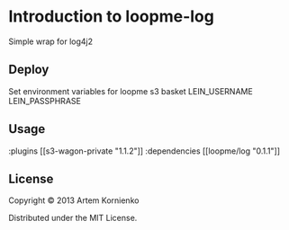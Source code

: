 # Introduction to loopme-log

Simple wrap for log4j2

## Deploy

Set environment variables for loopme s3 basket
LEIN_USERNAME
LEIN_PASSPHRASE

## Usage

:plugins [[s3-wagon-private "1.1.2"]]
:dependencies [[loopme/log "0.1.1"]]

## License

Copyright © 2013 Artem Kornienko

Distributed under the MIT License.